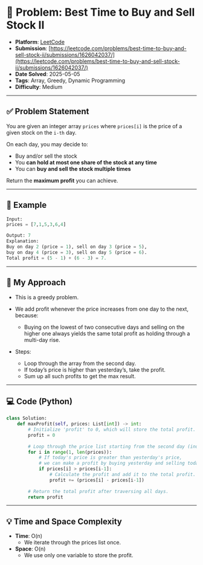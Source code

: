# 🧲 Problem: Best Time to Buy and Sell Stock II

- **Platform**: [LeetCode](https://leetcode.com/problems/best-time-to-buy-and-sell-stock-ii/description/)
- **Submission**: [https://leetcode.com/problems/best-time-to-buy-and-sell-stock-ii/submissions/1626042037/](https://leetcode.com/problems/best-time-to-buy-and-sell-stock-ii/submissions/1626042037/)
- **Date Solved**: 2025-05-05
- **Tags**: Array, Greedy, Dynamic Programming
- **Difficulty**: Medium

---

## ✅ Problem Statement
You are given an integer array `prices` where `prices[i]` is the price of a given stock on the `i-th` day.

On each day, you may decide to:
- Buy and/or sell the stock
- You **can hold at most one share of the stock at any time**
- You can **buy and sell the stock multiple times**

Return the **maximum profit** you can achieve.

---

## 🧪 Example

```python
Input:
prices = [7,1,5,3,6,4]

Output: 7
Explanation:
Buy on day 2 (price = 1), sell on day 3 (price = 5),
buy on day 4 (price = 3), sell on day 5 (price = 6).
Total profit = (5 - 1) + (6 - 3) = 7.
```

---

## 🚀 My Approach
- This is a greedy problem.
-  We add profit whenever the price increases from one day to the next, because:
   - Buying on the lowest of two consecutive days and selling on the higher one always yields the same total profit as holding through a multi-day rise.

- Steps:
   - Loop through the array from the second day.
   - If today’s price is higher than yesterday’s, take the profit.
   - Sum up all such profits to get the max result.

---

## 💻 Code (Python)

```python
class Solution:
    def maxProfit(self, prices: List[int]) -> int:
        # Initialize 'profit' to 0, which will store the total profit.
        profit = 0
        
        # Loop through the price list starting from the second day (index 1)
        for i in range(1, len(prices)):
            # If today's price is greater than yesterday's price,
            # we can make a profit by buying yesterday and selling today.
            if prices[i] > prices[i-1]:
                # Calculate the profit and add it to the total profit.
                profit += (prices[i] - prices[i-1])
        
        # Return the total profit after traversing all days.
        return profit

```

---

## 💡 Time and Space Complexity
- **Time**: O(n)
   - We iterate through the prices list once.
- **Space**: O(n)
   - We use only one variable to store the profit.

